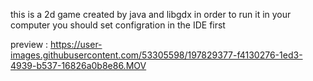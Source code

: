this is a 2d game created by java and libgdx
in order to run it in your computer you should set configration in the IDE first

preview : 
https://user-images.githubusercontent.com/53305598/197829377-f4130276-1ed3-4939-b537-16826a0b8e86.MOV

